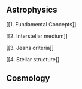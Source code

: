 ## Astrophysics
[[1. Fundamental Concepts]]

[[2. Interstellar medium]]

[[3. Jeans criteria]]

[[4. Stellar structure]]

## Cosmology

